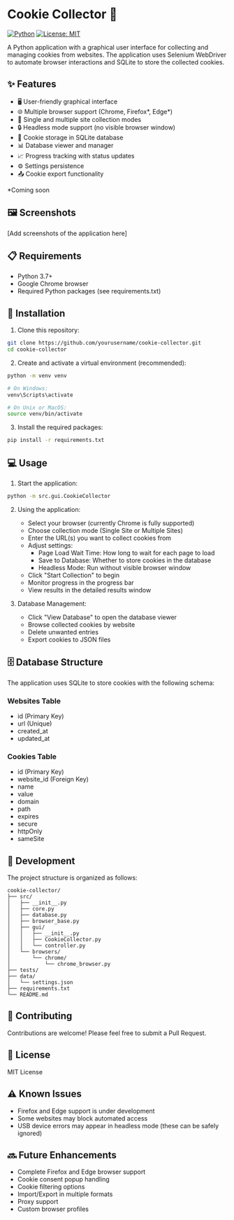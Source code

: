 # Cookie Collector 🍪

[![Python](https://img.shields.io/badge/python-3.7+-blue.svg)](https://www.python.org/downloads/)
[![License: MIT](https://img.shields.io/badge/License-MIT-yellow.svg)](https://opensource.org/licenses/MIT)

A Python application with a graphical user interface for collecting and managing cookies from websites. The application uses Selenium WebDriver to automate browser interactions and SQLite to store the collected cookies.

## ✨ Features

- 🖥️ User-friendly graphical interface
- 🌐 Multiple browser support (Chrome, Firefox*, Edge*)
- 📑 Single and multiple site collection modes
- 🔒 Headless mode support (no visible browser window)
- 💾 Cookie storage in SQLite database
- 📊 Database viewer and manager
- 📈 Progress tracking with status updates
- ⚙️ Settings persistence
- 📤 Cookie export functionality

*Coming soon

## 🖼️ Screenshots

[Add screenshots of the application here]

## 📋 Requirements

- Python 3.7+
- Google Chrome browser
- Required Python packages (see requirements.txt)

## 🚀 Installation

1. Clone this repository:
```bash
git clone https://github.com/yourusername/cookie-collector.git
cd cookie-collector
```

2. Create and activate a virtual environment (recommended):
```bash
python -m venv venv

# On Windows:
venv\Scripts\activate

# On Unix or MacOS:
source venv/bin/activate
```

3. Install the required packages:
```bash
pip install -r requirements.txt
```

## 💻 Usage

1. Start the application:
```bash
python -m src.gui.CookieCollector
```

2. Using the application:
   - Select your browser (currently Chrome is fully supported)
   - Choose collection mode (Single Site or Multiple Sites)
   - Enter the URL(s) you want to collect cookies from
   - Adjust settings:
     - Page Load Wait Time: How long to wait for each page to load
     - Save to Database: Whether to store cookies in the database
     - Headless Mode: Run without visible browser window
   - Click "Start Collection" to begin
   - Monitor progress in the progress bar
   - View results in the detailed results window

3. Database Management:
   - Click "View Database" to open the database viewer
   - Browse collected cookies by website
   - Delete unwanted entries
   - Export cookies to JSON files

## 🗄️ Database Structure

The application uses SQLite to store cookies with the following schema:

### Websites Table
- id (Primary Key)
- url (Unique)
- created_at
- updated_at

### Cookies Table
- id (Primary Key)
- website_id (Foreign Key)
- name
- value
- domain
- path
- expires
- secure
- httpOnly
- sameSite

## 🔧 Development

The project structure is organized as follows:

```
cookie-collector/
├── src/
│   ├── __init__.py
│   ├── core.py
│   ├── database.py
│   ├── browser_base.py
│   ├── gui/
│   │   ├── __init__.py
│   │   ├── CookieCollector.py
│   │   └── controller.py
│   └── browsers/
│       └── chrome/
│           └── chrome_browser.py
├── tests/
├── data/
│   └── settings.json
├── requirements.txt
└── README.md
```

## 🤝 Contributing

Contributions are welcome! Please feel free to submit a Pull Request.

## 📝 License

MIT License

## ⚠️ Known Issues

- Firefox and Edge support is under development
- Some websites may block automated access
- USB device errors may appear in headless mode (these can be safely ignored)

## 🔜 Future Enhancements

- Complete Firefox and Edge browser support
- Cookie consent popup handling
- Cookie filtering options
- Import/Export in multiple formats
- Proxy support
- Custom browser profiles 